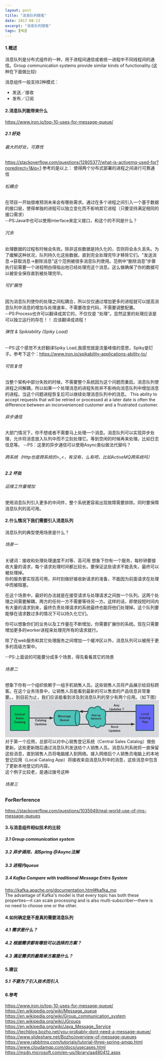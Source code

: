 ```yaml
---
layout: post
title: "消息队列随笔"
date: 2017-08-13
excerpt: "消息队列随笔"
tags: [MQ]
--- 
```


#### 1.概述
消息队列是分布式组件的一种，用于进程间通信或者统一进程中不同线程间的通信。Group communication systems provide similar kinds of functionality.(这种在下面做比较)

消息组件一般支持2种模式：  
* 发送／接收  
* 发布／订阅
#### 2.消息队列能带来什么

https://www.iron.io/top-10-uses-for-message-queue/
##### 2.1 好处
###### 最大的好处，可靠性
https://stackoverflow.com/questions/12805377/what-is-activemq-used-for?noredirect=1&lq=1
参考的是以上：
使得两个分布式部署的进程之间进行可靠通信
  
######  松耦合
在项目一开始很难预测未来会有哪些需求。通过在多个进程之间引入一个基于数据的接口层，使得单独的进程可以独立变化而不影响其它进程（只要坚持满足相同的接口需求）  
--PS:Java中也可以使用interface来定义接口，和这个的不同是什么？

######  冗余   
处理数据的过程有时候会失败。除非这些数据是持久化的，否则将会永久丢失。为了缓解这种状况，队列持久化这些数据，直到完全处理完毕才移除它们。"发送消息->获取消息->删除消息"这个范例被很多消息队列使用。范例中“删除消息”步骤执行前需要一个进程明白得指出他已经处理完这个消息。这么做确保了你的数据可以被安全保存直到被处理完毕。
  
######  可扩展性    
因为消息队列使你的处理之间松耦合，所以仅仅通过增加更多的进程就可以提高消息队列中消息的增加与处理速率，不需要改变代码，不需要调整配置。     
--PS:Process也许可以翻译成其它的，不仅仅是 “处理”。显然这里的处理应该是可以独立运行的存在！！
应该翻译成进程！   

######  弹性 & Spikiability (Spiky Load)   
--PS:这个感觉不太好翻译Spiky Load,我感觉就是流量峰值的意思，Spiky是钉子。参考下这个：https://www.iron.io/spikability-applications-ability-to/


###### 可恢复性    
当整个架构中部分失败的时候，不需要整个系统因为这个问题而重启。消息队列使进程之间解耦，所以如果一个处理消息的进程失败并不影响向消息队列中增加消息的进程。当这个问题进程恢复后可以继续处理消息队列中的消息。 This ability to accept requests that will be retried or processed at a later date is often the difference between an inconvenienced customer and a frustrated customer.
  
###### 异步通信   
大部门情况下，你不想或者不需要马上处理一个消息。消息队列可以实现异步处理，允许将消息放入队列中而不立刻处理它。等到空闲的时候再来处理。比如日志信息等。
--PS：这里的异步通信可以使用Async类似做法代替吗？
 


###### 跨系统（Http也是跨系统的>_<，有没有，么有吧，比如ActiveMQ跨系统吗）


##### 2.2 坏处
###### 运维工作量增加   
使用消息队列引入更多的中间件，整个系统更容易出现故障需要排除。同时要保障消息队列的高可用。

#### 2.什么情况下我们需要引入消息队列   
消息队列的典型使用场景是什么？

###### 场景一   
关键词：接收和处理处理速度不对等、高可用
想象下你有一个服务，每秒钟要接收大量的请求，每个请求处理时间都比较长。要保证这些请求不能丢失，最终可以被处理掉。   
你的服务要实现高可用，并时刻做好接收新请求的准备，不能因为前面请求在处理中而被阻塞。   
 
在这个场景中，最好的办法就是在接受请求与处理请求之间放一个队列。这两个处理之间需要解耦，两方的任何一方不需要等待另一方。这样的话，即使段短时间内有大量的请求到来，最终负责处理请求的系统最终也能将他们处理掉。这个队列要能够在请求数过多的情况下可以持久化它们。     

你可以想象你们的业务以及工作量在不断增加，你需要扩展你的系统。现在只需要增加更多的worker进程来处理完所有的请求就行。   

除了在web服务和其它处理服务之间增加一个缓冲区以外，消息队列可以被用于更多的高级方案中。

--PS:上面说的可能要分成多个场景，得先看看其它的场景

###### 场景二   
想象下你有一个组织依赖于一组手机销售人员。这些销售人员将产品展示给目标顾客。在这个业务场景中，让销售人员能看到最新的可以售卖的产品信息非常重要。。到目前为止，我们应该能看到涉及到消息队列的至少有两个应用。（如下图）   
![Alt text](../img/in-post/mq/mq_1.png)   
对于第一个应用，总部可以对中心销售登记系统（Central Sales Catalog）做些更新。这些更新随后通过消息队列发送给个人销售人员。消息队列系统将一直保留这些消息，直到销售人员将电脑接入到网络。接入网络后个人销售员电脑上的本地登记应用（Local Catalog App）将接收来自消息队列中的消息，这些消息中包含了更新本地登记的内容。  
这个例子比较老，是通过拨号这种

###### 场景三



### ForRerference
https://stackoverflow.com/questions/1035949/real-world-use-of-jms-message-queues


#### 3.与消息组件相似技术的比较
##### 3.1 Group communication system

##### 3.2 异步调用，如Spring @Async注解

##### 3.3 进程内queue

##### 3.4 Kafka Compare with traditional Message Entrs  System   
http://kafka.apache.org/documentation.html#kafka_mq   
The advantage of Kafka's model is that every topic has both these properties—it can scale processing and is also multi-subscriber—there is no need to choose one or the other.

#### 4.如何确定是不是真的需要消息队列
##### 4.1 需求是什么？
##### 4.2 根据需求都有哪些可以选择的方案？
##### 4.3 满足需求的最简单方案是什么？

#### 5.建议
##### 5.1 不要为了引入技术而引入

#### 6.参考
https://www.iron.io/top-10-uses-for-message-queue/
https://en.wikipedia.org/wiki/Message_queue
https://en.wikipedia.org/wiki/Group_communication_system
https://en.wikipedia.org/wiki/JGroups
https://en.wikipedia.org/wiki/Java_Message_Service
https://techblog.bozho.net/you-probably-dont-need-a-message-queue/
https://www.slideshare.net/Bozho/overview-of-message-queues
https://www.rabbitmq.com/tutorials/tutorial-three-spring-amqp.html
https://www.cloudamqp.com/docs/usecases.html
https://msdn.microsoft.com/en-us/library/aa480412.aspx
